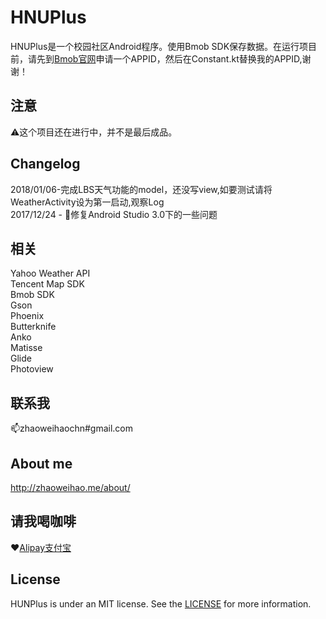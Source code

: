 # HNUPlus

HNUPlus是一个校园社区Android程序。使用Bmob SDK保存数据。在运行项目前，请先到[Bmob官网](https://www.bmob.cn)申请一个APPID，然后在Constant.kt替换我的APPID,谢谢！

## 注意
:warning:这个项目还在进行中，并不是最后成品。
## Changelog
2018/01/06-完成LBS天气功能的model，还没写view,如要测试请将WeatherActivity设为第一启动,观察Log<br>
2017/12/24 - :bug:修复Android Studio 3.0下的一些问题
## 相关
Yahoo Weather API<br>
Tencent Map SDK<br>
Bmob SDK<br>
Gson<br>
Phoenix<br>
Butterknife<br>
Anko<br>
Matisse<br>
Glide<br>
Photoview
## 联系我
:mailbox:zhaoweihaochn#gmail.com
## About me
http://zhaoweihao.me/about/
## 请我喝咖啡
:heart:[Alipay支付宝](http://op4e089f0.bkt.clouddn.com/1512475882201.jpg)
## License
HUNPlus is under an MIT license. See the [LICENSE](LICENSE) for more information.

